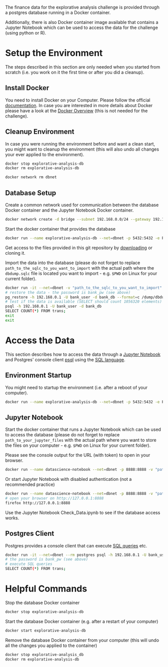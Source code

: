The finance data for the explorative analysis challenge is provided through a postgres database running in a Docker container.

Additionally, there is also Docker container image available that contains a Jupyter Notebook which can be used to access the data for the challenge (using python or R).

# Setup the Environment

The steps described in this section are only needed when you started from scratch (i.e. you work on it the first time or after you did a cleanup). 

## Install Docker 

You need to install Docker on your Computer. Please follow the official [documentation](https://docs.docker.com/install). In case you are interested in more details about Docker please have a look at the [Docker Overview](https://docs.docker.com/engine/docker-overview) (this is not needed for the challenge). 

## Cleanup Environment
In case you were running the environment before and want a clean start, you might want to cleanup the environment (this will also undo all changes your ever applied to the environment).

```bash
docker stop explorative-analysis-db
docker rm explorative-analysis-db 

docker network rm dbnet
```

## Database Setup

Create a common network used for communication between the database Docker container and the Jupyter Notebook Docker container. 

```bash
docker network create -d bridge --subnet 192.168.0.0/24 --gateway 192.168.0.1 dbnet
```

Start the docker container that provides the database

```bash
docker run --name explorative-analysis-db --net=dbnet -p 5432:5432 -e POSTGRES_DB=bank_db -e POSTGRES_USER=bank_user -e POSTGRES_PASSWORD=bank_pw -d postgres
```
Get access to the files provided in this git repository by [downloading](https://github.com/markif/ExplorativeAnalysisChallenge_HS2019/archive/master.zip) or cloning it.

Import the data into the database (please do not forget to replace `path_to_the_sqlc_to_you_want_to_import` with the actual path where the `dbdump.sqlc` file is located you want to import - e.g. `$PWD` on Linux for your current folder).

```bash
docker run -it --net=dbnet -v "path_to_the_sqlc_to_you_want_to_import":/dump --rm postgres /bin/bash
# restore the data - the password is bank_pw (see above)
pg_restore -h 192.168.0.1 -U bank_user -d bank_db --format=c /dump/dbdump.sqlc
# test if the data is available (SELECT should count 1056320 elements)
psql -h 192.168.0.1 -U bank_user -d bank_db
SELECT COUNT(*) FROM trans;
exit
exit
```

# Access the Data

This section describes how to access the data through a [Jupyter Notebook](https://jupyter.org/) and Postgres' console client [psql](https://www.postgresql.org/docs/11/app-psql.html) using the [SQL language](https://www.postgresql.org/docs/11/tutorial-sql.html).

## Environment Startup

You might need to startup the environment (i.e. after a reboot of your computer).

```bash
docker run --name explorative-analysis-db --net=dbnet -p 5432:5432 -e POSTGRES_DB=bank_db -e POSTGRES_USER=bank_user -e POSTGRES_PASSWORD=bank_pw -d postgres
```

## Jupyter Notebook

Start the docker container that runs a Jupyter Notebook which can be used to access the database (please do not forget to replace `path_to_your_jupyter_files` with the actual path where you want to store the files on your computer - e.g. `$PWD` on Linux for your current folder).

Please see the console output for the URL (with token) to open in your browser.
```bash
docker run --name datascience-notebook --net=dbnet -p 8888:8888 -v "path_to_your_jupyter_files":/home/jovyan/work -it --rm i4ds/datascience-notebook
```

Or start Jupyter Notebook with disabled authentication (not a recommended practice)
```bash
docker run --name datascience-notebook --net=dbnet -p 8888:8888 -v "path_to_your_jupyter_files":/home/jovyan/work -it --rm i4ds/datascience-notebook start-notebook.sh --NotebookApp.token=''
# open your browser on http://127.0.0.1:8888
firefox http://127.0.0.1:8888
```

Use the Jupyter Notebook Check_Data.ipynb to see if the database access works.

## Postgres Client

Postgres provides a console client that can execute [SQL queries](https://www.postgresql.org/docs/11/tutorial-select.html) etc.

```bash
docker run -it --net=dbnet --rm postgres psql -h 192.168.0.1 -U bank_user -d bank_db
# the password is bank_pw (see above)
# execute SQL queries
SELECT COUNT(*) FROM trans;
```


# Helpful Commands

Stop the database Docker container

```bash
docker stop explorative-analysis-db
```

Start the database Docker container (e.g. after a restart of your computer)

```bash
docker start explorative-analysis-db
```

Remove the database Docker container from your computer (this will undo all the changes you applied to the container)

```bash
docker stop explorative-analysis_db
docker rm explorative-analysis-db
```
